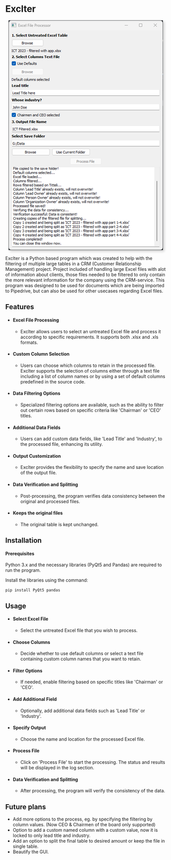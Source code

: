 # Exclter

<p align="center">
  <img src="/GUI.png" alt="Exclter GUI" style="box-shadow: 4px 4px 8px 0px rgba(0,0,0,0.2);">
</p>


Exclter is a Python based program which was created to help with the filtering of multiple large tables in a CRM (Customer Relationship Management) project. Project included of handling large Excel files with alot of information about clients, those files needed to be filtered to only contain the more relevant information for the company using the CRM-service. This program was designed to be used for documents which are being imported to Pipedrive, but can also be used for other usecases regarding Excel files.

## Features

+ #### Excel File Processing
  + Exclter allows users to select an untreated Excel file and process it according to specific requirements. It supports both .xlsx and .xls formats.
+ #### Custom Column Selection
  + Users can choose which columns to retain in the processed file. Exclter supports the selection of columns either through a text file including a list of column names or by using a set of default columns predefined in the source code.
+ #### Data Filtering Options
  + Specialized filtering options are available, such as the ability to filter out certain rows based on specific criteria like 'Chairman' or 'CEO' titles.
+ #### Additional Data Fields
  + Users can add custom data fields, like 'Lead Title' and 'Industry', to the processed file, enhancing its utility.
+ #### Output Customization
  + Exclter provides the flexibility to specify the name and save location of the output file.
+ #### Data Verification and Splitting
  + Post-processing, the program verifies data consistency between the original and processed files.
+ #### Keeps the original files
  + The original table is kept unchanged.

## Installation

#### Prerequisites

Python 3.x and the necessary libraries (PyQt5 and Pandas) are required to run the program.

Install the libraries using the command:
```
pip install PyQt5 pandas
```

## Usage

+ #### Select Excel File
  + Select the untreated Excel file that you wish to process.
+ #### Choose Columns
  + Decide whether to use default columns or select a text file containing custom column names that you want to retain.
+ #### Filter Options
  + If needed, enable filtering based on specific titles like 'Chairman' or 'CEO'.
+ #### Add Additional Field 
  + Optionally, add additional data fields such as 'Lead Title' or 'Industry'.
+ #### Specify Output
  + Choose the name and location for the processed Excel file.
+ #### Process File
  + Click on 'Process File' to start the processing. The status and results will be displayed in the log section.
+ #### Data Verification and Splitting
  + After processing, the program will verify the consistency of the data.

## Future plans

+ Add more options to the process, eg. by specifying the filtering by column values. (Now CEO & Chairmen of the board only supported)
+ Option to add a custom named column with a custom value, now it is locked to only lead title and industry.
+ Add an option to split the final table to desired amount or keep the file in single table.
+ Beautify the GUI.